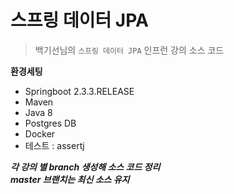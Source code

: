 # 스프링 데이터 JPA

> 백기선님의 `스프링 데이터 JPA` 인프런 강의 소스 코드

**환경세팅**  
- Springboot 2.3.3.RELEASE
- Maven
- Java 8
- Postgres DB
- Docker
- 테스트 : assertj


***각 강의 별 branch 생성해 소스 코드 정리***  
***master 브랜치는 최신 소스 유지***